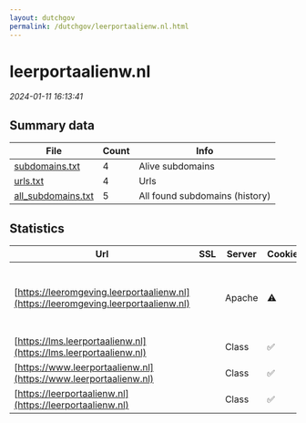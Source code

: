 ```yaml
---
layout: dutchgov
permalink: /dutchgov/leerportaalienw.nl.html
---
```



# leerportaalienw.nl
*2024-01-11 16:13:41*
## Summary data


| File       | Count | Info |
|------------|-------|------|
|[subdomains.txt](/data/leerportaalienw.nl/subdomains.txt)|4|Alive subdomains|
|[urls.txt](/data/leerportaalienw.nl/urls.txt)|4|Urls|
|[all_subdomains.txt](/data/leerportaalienw.nl/all_subdomains.txt)|5|All found subdomains (history)|


## Statistics


| Url | SSL | Server | Cookie | HSTS | CSP | XFO | XXP | RP | Tech |Title |
|------------|-------|------|------|------|------|------|------|------|------|------|
|[https://leeromgeving.leerportaalienw.nl](https://leeromgeving.leerportaalienw.nl)| |Apache|:warning: |:white_check_mark: | | | | :white_check_mark: |Apache HTTP Server HSTS Moodle PHP|Startpagina | Le...|
|[https://lms.leerportaalienw.nl](https://lms.leerportaalienw.nl)| |Class|:white_check_mark: |:white_check_mark: |:warning: | :white_check_mark: | :white_check_mark: | :white_check_mark: |HSTS|Access is denied...|
|[https://www.leerportaalienw.nl](https://www.leerportaalienw.nl)| |Class|:white_check_mark: |:white_check_mark: |:warning: | | :white_check_mark: | :white_check_mark: |HSTS||
|[https://leerportaalienw.nl](https://leerportaalienw.nl)| |Class|:white_check_mark: |:white_check_mark: |:warning: | | :white_check_mark: | :white_check_mark: |HSTS||